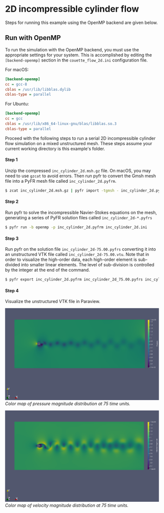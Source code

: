 # 2D incompressible cylinder flow

Steps for running this example using the OpenMP backend are given below.

## Run with OpenMP

To run the simulation with the OpenMP backend, you must use the appropriate
settings for your system. This is accomplished by editing the
`[backend-openmp]` section in the `couette_flow_2d.ini` configuration file.

For macOS:

```ini
[backend-openmp]
cc = gcc-8
cblas = /usr/lib/libblas.dylib
cblas-type = parallel
```

For Ubuntu:

```ini
[backend-openmp]
cc = gcc
cblas = /usr/lib/x86_64-linux-gnu/blas/libblas.so.3
cblas-type = parallel
```

Proceed with the following steps to run a serial 2D incompressible cylinder
flow simulation on a mixed unstructured mesh. These steps assume your current
working directory is this example's folder.

#### Step 1

Unzip the compressed `inc_cylinder_2d.msh.gz` file. On macOS, you may need to
use `gzcat` to avoid errors. Then run pyfr to convert the Gmsh mesh file into
a PyFR mesh file called `inc_cylinder_2d.pyfrm`.

```bash
$ zcat inc_cylinder_2d.msh.gz | pyfr import -tgmsh - inc_cylinder_2d.pyfrm
```

#### Step 2

Run pyfr to solve the incompressible Navier-Stokes equations on the mesh,
generating a series of PyFR solution files called `inc_cylinder_2d-*.pyfrs`

```bash
$ pyfr run -b openmp -p inc_cylinder_2d.pyfrm inc_cylinder_2d.ini
```

#### Step 3

Run pyfr on the solution file `inc_cylinder_2d-75.00.pyfrs` converting it into
an unstructured VTK file called `inc_cylinder_2d-75.00.vtu`. Note that in
order to visualize the high-order data, each high-order element is sub-divided
into smaller linear elements. The level of sub-division is controlled by the
integer at the end of the command.

```bash
$ pyfr export inc_cylinder_2d.pyfrm inc_cylinder_2d_75.00.pyfrs inc_cylinder_2d_75.00.vtu -d 4
```

#### Step 4

Visualize the unstructured VTK file in Paraview.

![pressure](img/pressure.png)
*Color map of pressure magnitude distribution at 75 time units.*

![velocity](img/velocity.png)
*Color map of velocity magnitude distribution at 75 time units.*
